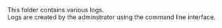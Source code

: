 This folder contains various logs.  
Logs are created by the adminstrator using the command line interface.  
